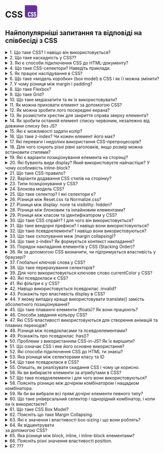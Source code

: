 <h1>
  CSS <img src="./assets/css.svg" width="40" height="40" alt="CSS logo"/>
</h1>

<h2>Найпопулярніші запитання та відповіді на співбесіді з CSS</h2>

<details>
<summary>1. Що таке CSS? І навіщо він використовується?</summary>

#### CSS

- CSS (Cascading Style Sheets) — це мова стилів для опису вигляду веб-сторінок. Використовується для розмітки елементів на сторінці, таких як шрифти, кольори, відступи, позиціонування та інші візуальні аспекти. CSS дозволяє відокремити контент (HTML) від стилів, що полегшує підтримку та зміну вигляду сайту.

</details>

<details>
<summary>2. Що таке каскадність у CSS??</summary>

#### CSS

- Каскадність у CSS — це механізм, який визначає, як застосовуються стилі до елементів веб-сторінки, якщо для одного елемента задано кілька різних стилів із різних джерел або рівнів. Вона дозволяє браузеру вирішити, які стилі будуть мати вищий пріоритет і застосовуватися в кінцевому результаті.
</details>

<details>
<summary>3. Які є способи підключення CSS до HTML-документу?</summary>

#### CSS

- Вбудовані стилі (inline) — напряму в HTML-тегах через атрибут `style`.
- Внутрішні стилі — у секції `<style>...</style> ` всередині HTML-документа.
- Зовнішні стилі — у CSS-файлах, підключених через `<link rel=”stylesheet” href=”styles.css”>` або `@import`.

</details>

<details>
<summary>4. Що таке CSS-селектори? Наведіть приклади.</summary>

#### CSS

- CSS-селектори використовуються для вибору HTML-елементів, до яких застосовуються стилі.

- **Приклади:**

  - За тегом: `h1 { color: red; }`
  - За класом: `.button { background: blue; }`
  - За ID: `#header { padding: 10px; }`

- **Комбіновані:**

  - Дочірні: `ul > li { margin: 5px; }`
  - Нащадки: `div p { font-size: 14px; }`
  - Атрибути: `[type="text"] { border: 1px solid gray; }`

- **Псевдокласи:**

  - `a:hover { color: green; }`
  - `:nth-child(2) { font-weight: bold; }`

- **Псевдоелементи:**

  - `p::first-line { text-transform: uppercase; }`

</details>

<details>
<summary>5. Як працює наслідування в CSS?</summary>

#### CSS

- Наслідування в CSS дозволяє деяким властивостям автоматично передаватися від батьківського елемента до дочірніх.

- **Особливості:**

1. Автоматично наслідуються тільки текстові та декоративні властивості:

- `color`, `font`, `visibility`, `line-height` тощо.

2. Не наслідуються автоматично властивості, що впливають на коробку (box model):

- `margin`, `padding`, `border`, `width`, `heigh`t тощо.

- **Контроль наслідування:**

1. **Примусове наслідування:** використовуйте значення inherit.

   ```css
   p {
     border: inherit;
   }
   ```

2. **Відміна наслідування:** значення initial скидає властивість до початкового (згідно стандарту).

   ```css
   p {
     color: initial;
   }
   ```

</details>

<details>

<summary>6. Що таке «модель коробки» (box model) в CSS і як її можна змінити?</summary>

#### CSS

- «Модель коробки» (box model) визначає, як розміри елемента розраховуються в CSS. Вона складається з:

  - **Content:** Вміст елемента (текст, зображення).
  - **Padding:** Внутрішній відступ між вмістом і рамкою.
  - **Border:** Рамка навколо padding.
  - **Margin:** Зовнішній відступ між елементом і сусідніми елементами.

- Розрахунок ширини та висоти:

  - За замовчуванням:

  ```css
  Width/Height = Content + Padding + Border
  ```

- Зміна моделі коробки:

  - Використовуйте властивість box-sizing:

1. content-box (за замовчуванням):

- Ширина/висота включає лише вміст. Padding і border додаються до загального розміру.

  ```css
  box-sizing: content-box;
  ```

2. border-box:

- Ширина/висота включають вміст, padding і border (зручніше для макетів).

  ```css
  box-sizing: border-box;
  ```

- Приклад:

  ```css
  * {
    box-sizing: border-box;
  }
  ```

  - Це допомагає уникнути помилок у розмітці.

</details>

<details>
<summary>7. У чому різниця між margin і padding?</summary>

#### CSS

- Різниця між margin і padding:

1. Розташування:

   - `margin` створює зовнішній відступ між елементом і сусідніми елементами.
   - `padding` створює внутрішній відступ між вмістом елемента і його рамкою (border).

2. Вплив на фон:

   - `margin` не впливає на фон елемента; простір залишається прозорим.
   - `padding` є частиною елемента, тому фон розтягується на область padding.

3. Колізія (margin collapsing):

   - `margin` сусідніх блоків може "зливатися" в один (найбільший).
   - `padding` не зливається; завжди додається до внутрішнього простору.

- Приклад:

  ```css
  div {
    margin: 20px; /* Відступ від інших елементів */
    padding: 20px; /* Відступ між вмістом і рамкою */
    background-color: lightblue;
  }
  ```

</details>

<details>
<summary>8. Що таке Flexbox?</summary>

#### CSS

- Flexbox (Flexible Box Layout) — це CSS-модель розташування елементів, яка забезпечує гнучке вирівнювання та розподіл простору в межах контейнера, навіть якщо розміри елементів невідомі або змінюються.

- **Основні поняття:**

  - **Flex-контейнер:** Батьківський елемент, на який застосовується `display: flex;`.
  - **Flex-елементи:** Дочірні елементи flex-контейнера.

- **Основні властивості Flexbox:**

1. Для контейнера:

   - `flex-direction`: Напрямок розташування елементів (`row`, `row-reverse`, `column`, `column-reverse`).
   - `justify-content`: Горизонтальне вирівнювання елементів (`flex-start`, `center`, `space-between`, `space-around`, `space-evenly`).
   - `align-items`: Вертикальне вирівнювання елементів (`stretch`, `center`, `flex-start`, `flex-end`, `baseline`).
   - `align-content`: Вирівнювання рядків у багаторядковому контейнері (`stretch`, `center`, `space-between`).
   - `flex-wrap`: Дозволяє елементам переноситися (`nowrap`, `wrap`, `wrap-reverse`).

2. Для елементів:

   - `flex-grow`: Як елемент збільшується вільним простором.
   - `flex-shrink`: Як елемент зменшується при нестачі простору.
   - `flex-basis`: Базовий розмір елемента перед розподілом простору.
   - `align-self`: Вирівнювання конкретного елемента всередині контейнера.

- Приклад:

  ```css
  .container {
    display: flex;
    justify-content: center;
    align-items: center;
  }

  .item {
    flex: 1; /* Рівний розподіл простору */
  }
  ```

</details>

<details>
<summary>9. Що таке Grid?</summary>

#### CSS

- CSS Grid — це потужна система розмітки, яка дозволяє створювати двовимірні сітки для розташування елементів як по горизонталі, так і по вертикалі.

- **Основні поняття:**

  - **Grid-контейнер:** Елемент, на який застосовується `display: grid;`.
  - **Grid-елементи:** Дочірні елементи grid-контейнера.
  - **Лінії сітки:** Вертикальні та горизонтальні межі, що ділять сітку на осередки.
  - **Треки:** Рядки (`rows`) і колонки (`columns`).
  - **Області:** Прямокутні зони, об'єднані з кількох осередків.

- **Основні властивості Grid:**

1. Для контейнера:

- `grid-template-rows`, `grid-template-columns`: Задають кількість і розміри рядків та колонок.
- `grid-template-areas`: Іменовані області для організації елементів.
- `gap` (або `row-gap/column-gap`): Відступи між рядками та колонками.
- `justify-items`, `align-items`: Вирівнювання елементів у клітинках.
- `justify-content`, `align-content`: Вирівнювання всієї сітки в контейнері.

2. Для елементів:

- `grid-column`, `grid-row`: Позиціювання по колонках і рядках.
- `grid-area`: Розміщення в іменованій області.
- `place-self`: Індивідуальне вирівнювання елемента.

- Приклад:

  ```css
  .container {
    display: grid;
    grid-template-columns: 1fr 2fr; /* Дві колонки: 1 частина та 2 частини */
    grid-template-rows: 100px auto; /* Рядок фіксованої висоти і автоматичний */
    gap: 10px;
  }

  .item1 {
    grid-column: 1 / 3; /* Займає дві колонки */
  }

  .item2 {
    grid-row: 2; /* Розташований у другому рядку */
  }
  ```

</details>

<details>
<summary>10. Що таке медіазапити та як їх використовувати?</summary>

#### CSS

- Медіазапити — це умови, які дозволяють застосовувати різні стилі в залежності від характеристик пристрою (наприклад, розміру екрану, орієнтації). Вони використовуються в CSS через правило @media.

- Приклад медіазапиту для адаптивного дизайну:

  ```css
  /* Стилі для мобільних пристроїв */
  @media (max-width: 768px) {
    body {
      background-color: lightblue;
    }
  }

  /* Стилі для десктопів */
  @media (min-width: 769px) {
    body {
      background-color: lightgreen;
    }
  }
  ```

</details>

<details>
<summary>11. Як можна приховати елемент за допомогою CSS?</summary>

#### CSS

- Щоб приховати елемент за допомогою CSS, можна використовувати:
  - `display: none;` — видаляє елемент з потоку документа. Він не займає місця на сторінці і з ним не можна взаємодіяти.
  - `visibility: hidden;` — елемент стає невидимим, але зберігає своє місце на сторінці.
  - `opacity: 0;` — робить елемент прозорим, але він залишається видимим і займає місце на сторінці.

</details>

<details>
<summary>12. Як можна зробити лого посередині екрана?</summary>

#### CSS

- Щоб розмістити лого посередині екрана, можна використати такі способи:

1. Flexbox:

   ```css
   body,
   html {
     height: 100%;
     margin: 0;
     display: flex;
     justify-content: center;
     align-items: center;
   }

   .logo {
     /* стилі лого */
   }
   ```

2. Grid:

   ```css
   body,
   html {
     height: 100%;
     margin: 0;
     display: grid;
     place-items: center;
   }

   .logo {
     /* стилі лого */
   }
   ```

3. Absolute позиціювання:

   ```css
   body,
   html {
     height: 100%;
     margin: 0;
     position: relative;
   }

   .logo {
     position: absolute;
     top: 50%;
     left: 50%;
     transform: translate(-50%, -50%);
   }
   ```

</details>

<details>
<summary>13. Як розмістити хрестик для закриття справа зверху елемента?</summary>

#### CSS

- Щоб розмістити хрестик для закриття в правому верхньому куті елемента, можна використати абсолютне позиціювання:

  ```css
  .container {
    position: relative; /* щоб хрестик позиціонувався відносно контейнера */
  }

  .close-btn {
    position: absolute;
    top: 10px; /* відстань від верхнього краю */
    right: 10px; /* відстань від правого краю */
    cursor: pointer; /* щоб курсор змінювався при наведенні */
  }
  ```

  ```html
  <div class="container">
    <div class="close-btn">&times;</div>
    <!-- інший контент -->
  </div>
  ```

</details>

<details>
<summary>14. Як зробити останній елемент списку червоним, незалежно від довжини списку без JS?</summary>

#### CSS

- Щоб зробити останній елемент списку червоним без JavaScript, можна використати псевдоклас `:last-child:`.
- Це правило зробить останній елемент у будь-якому списку (незалежно від його довжини) червоним.

  ```css
  ul li:last-child {
    color: red;
  }
  ```

- Це правило зробить останній елемент у будь-якому списку (незалежно від його довжини) червоним.

</details>

<details>
<summary>15. Які є можливості задати колір?</summary>

#### CSS

- У CSS є кілька способів задати колір:

1. Ім’я кольору:

   ```css
   color: red;
   ```

2. Шістнадцятковий код:

   ```css
   color: #ff0000; /* червоний */
   ```

3. RGB (Red, Green, Blue):

   ```css
   color: rgb(255, 0, 0); /* червоний */
   ```

4. RGBA (Red, Green, Blue, Alpha):

   ```css
   color: rgba(255, 0, 0, 0.5); /* червоний з прозорістю */
   ```

5. HSL (Hue, Saturation, Lightness):

   ```css
   color: hsl(0, 100%, 50%); /* червоний */
   ```

6. HSLA (Hue, Saturation, Lightness, Alpha):

   ```css
   color: hsla(0, 100%, 50%, 0.5); /* червоний з прозорістю */
   ```

7. Ключові слова прозорості:

   ```css
   color: transparent; /* прозорий */
   ```

- Ці способи дозволяють вибирати колір за різними параметрами: від прямого опису кольору до використання прозорості або відтінків.

</details>

<details>
<summary>16. Що таке z-index? Чи кожен елемент його має?</summary>

#### CSS

- `z-index` — це властивість CSS, яка визначає порядок накладання елементів по осі Z (глибина, перетин елементів). Елементи з більшим `z-index` накладаються поверх елементів з меншим значенням.

- **Особливості:**

1. Тільки для позиційованих елементів: `z-index` працює, якщо елемент має `position`: `relative`, `absolute`, `fixed` або `sticky`. Без цього `z-index` ігнорується.

2. Значення за замовчуванням: Якщо `z-index` не задано, значення за замовчуванням — `auto`. У такому випадку порядок накладання визначається порядком у DOM.

3. Може бути від’ємним: Елементи з від’ємним `z-index` можуть накладатися позаду батьківських елементів.

- Приклад:

  ```css
  .div1 {
    position: relative;
    z-index: 10; /* цей елемент буде поверх */
  }

  .div2 {
    position: relative;
    z-index: 5; /* цей елемент буде під div1 */
  }
  ```

</details>

<details>
<summary>17. Які переваги і недоліки використання CSS-препроцесорів?</summary>

#### CSS

- **Переваги CSS-препроцесорів:**

1. **Змінні:** Легко створювати глобальні змінні для кольорів, шрифтів, розмірів.

   ```css
   $primary-color: #3498db;

   body {
     color: $primary-color;
   }
   ```

2. **Вкладеність:** Зручний запис стилів для вкладених елементів.

   ```css
   nav {
     ul {
       li {
         a {
           color: #000;
         }
       }
     }
   }
   ```

3. **Міксіни:** Повторно використовувані блоки коду.

   ```css
   @mixin flex-center {
     display: flex;
     justify-content: center;
     align-items: center;
   }

   div {
     @include flex-center;
   }
   ```

4. **Функції:** Обчислення прямо в стилях.

   ```css
   width: calc(100% - 50px);
   ```

5. **Управління кодом:** Імпорт окремих файлів (`@import`), що полегшує підтримку великого проекту.

- **Недоліки CSS-препроцесорів:**

1. **Складність налаштування:** Потрібно встановлювати додаткові інструменти (наприклад, компілятор для SCSS або LESS).

2. **Продуктивність:** Велика кількість вкладеностей або міксінів може ускладнити генерований CSS і вплинути на швидкість.

3. **Залежність:** Знання синтаксису препроцесора необов'язково підтримується усіма розробниками в команді.

4. **Дебагінг:** Згенерований CSS може бути складніше дебажити, якщо немає source maps.

- Використання залежить від розміру проекту та необхідності складних стилів. Для великих проектів переваги переважують недоліки.

</details>

<details>
<summary>18. Для чого існують різні рівні заголовків, якщо розмір можна встановити стилями?</summary>

#### CSS

- Рівні заголовків (`<h1> – <h6>`) мають інше призначення, окрім визначення розміру. Їхня основна функція — структуризація контенту для семантики та доступності:

1. **Семантика:** Заголовки формують ієрархію документа. Наприклад:

`<h1>` — головна тема сторінки.
`<h2>` — підрозділ теми `<h1>`.
`<h3>` — підрозділ `<h2>`, і так далі.

2. **SEO:** Пошукові системи (Google, Bing) використовують заголовки для розуміння структури і змісту сторінки. Коректна ієрархія заголовків підвищує релевантність сторінки.

3. **Доступність:** Екранні читачі для людей із порушеннями зору використовують заголовки для навігації по сторінці.

4. **Стандарти:** Використання заголовків за призначенням робить код зрозумілим для інших розробників.

- Розмір заголовків можна стилізувати за допомогою CSS, але правильне використання тегів забезпечує краще розуміння і роботу сторінки.

</details>

<details>
<summary>19. Які є варіанти позиціонування елемента на сторінці?</summary>

#### CSS

- У CSS є кілька варіантів позиціонування елементів:

1. `static` (за замовчуванням):
   Елемент розташовується в потоці документа відповідно до порядку в HTML. Немає можливості змінювати його положення через властивості top, right, bottom, left.

2. `relative`:
   Елемент залишається в потоці документа, але його положення можна змінити відносно початкової позиції за допомогою top, right, bottom, left.

3. `absolute`:
   Елемент вилучається з потоку і позиціонується відносно найближчого батьківського елемента з позиціюванням (relative, absolute, fixed). Якщо такого немає, то відносно всього документа.

4. `fixed`:
   Елемент вилучається з потоку і закріплюється відносно вікна браузера. Його положення не змінюється при прокручуванні сторінки.

5. `sticky`:
   Комбінація relative і fixed. Елемент позиціонується відносно потоку документа, поки не досягне заданого порогу (top, bottom тощо), після чого "прилипає" до цього порогу при прокручуванні.

6. `inherit`, `initial`, `unset`:

- inherit — наслідує значення від батьківського елемента.
- initial — скидає до значення за замовчуванням (static).
- unset — застосовує inherit або initial залежно від контексту.

- Кожен варіант використовується залежно від завдання: від базового розташування до складного позиціонування в макетах.

</details>

<details>
<summary>20. Які бувають види display? Який використовуєте найчастіше? У чому особливість inline-block?</summary>

#### CSS

- Основні види display в CSS:

1. `block`:

   - Елемент займає всю ширину батьківського контейнера.
   - Починається з нового рядка.
   - Можна задавати ширину, висоту, внутрішні/зовнішні відступи.
   - Приклад: `<div>`, `<p>`.

2. `inline`:

   - Елемент розташовується в одному рядку з іншими елементами.
   - Неможливо задавати ширину та висоту.
   - Відступи (margin/padding) впливають лише на внутрішній простір.
   - Приклад: `<span>`, `<a>`.

3. `inline-block`:

   - Поєднує особливості block і inline.
   - Елемент розташовується в рядку, але дозволяє задавати ширину, висоту, відступи.
   - Зручний для створення кнопок, тегів.

4. `flex`:

   - Відображає елемент як контейнер для гнучкого компонування дочірніх елементів.
   - Використовується для вирівнювання та розподілу простору між елементами.

5. `grid`:

   - Задає контейнер для компонування в двовимірній сітці.
   - Зручний для складних макетів.

6. `none`:

   - Елемент не відображається на сторінці.

7. `inline-flex` / `inline-grid`:

   - Аналогічні flex і grid, але зберігають властивості inline.

8. `table` / `table-row` / `table-cell`:

   - Елементи імітують поведінку таблиць HTML.

- **Найчастіше використовується:**

  - block, inline-block, flex, і grid — залежно від завдань.
  - inline-block популярний для створення кнопок або елементів меню, які потрібно розташувати в рядок, але контролювати їх розміри.

- **Особливість inline-block:**

  - Елементи розташовуються в рядок, як inline, але поводяться як block, дозволяючи задавати ширину, висоту, та всі відступи.
  - Проблема: між елементами може з’явитися проміжок (через пробіли в HTML).

- Виправляється:
  - Видаленням пробілів у коді.
  - Встановленням font-size: 0 для батьківського контейнера.

</details>

<details>
<summary>21. Що таке CSS-правило?</summary>

#### CSS

- CSS-правило складається з селектора та блоку декларацій. Селектор визначає, до яких елементів на сторінці застосовуються стилі, а блок декларацій містить властивості та їх значення, що визначають вигляд цих елементів. Наприклад:

```css
p {
  color: red;
  font-size: 16px;
}
```

- Тут `p` — селектор (вибирає всі абзаци), а в блоці декларацій вказано, що текст буде червоним і розмір шрифту 16px.

</details>

<details>
<summary>22. Варіанти додавання CSS стилів на сторінку?</summary>

#### CSS

1. **Inline CSS:** Стилі додаються безпосередньо до HTML елементів через атрибут `style`.

```html
<p style="color: red; font-size: 16px;">Text</p>
```

2. **Internal CSS:** Стилі додаються в `<style>` тег в межах `<head>` секції HTML документа.

```html
<style>
  p {
    color: red;
    font-size: 16px;
  }
</style>
```

3. **External CSS:** Стилі прописуються в окремому CSS файлі, який підключається до HTML через тег `<link>`.

```html
<link rel="stylesheet" href="styles.css" />
```

- Ці варіанти відрізняються за пріоритетом і зручністю для масштабування проектів.

</details>

<details>
<summary>23. Типи позиціонування у CSS?</summary>

#### CSS

1. **static:** За замовчуванням для всіх елементів. Елементи розташовуються в нормальному потоці документа (тобто, згідно з їх порядком у HTML).

2. **relative:** Елемент розташовується відносно його початкового положення в потоці. Можна використовувати властивості `top`, `right`, `bottom`, `left`.

3. **absolute:** Елемент позиціонується відносно найближчого батьківського елемента з позиціонуванням (не `static`). Якщо такого немає, то відносно документа.

4. **fixed:** Елемент позиціонується відносно вікна браузера, тобто він залишатиметься на тому ж місці при прокручуванні сторінки.

5. **sticky:** Елемент поводиться як relative до певного моменту, після чого стає fixed, коли прокручують сторінку до заданого порогу.

</details>

<details>
<summary>24. Блокова модель CSS?</summary>

#### CSS

- Блокова модель CSS (Box Model) описує, як елементи розташовуються на веб-сторінці та як обчислюються їх розміри. Вона включає такі компоненти:

1. **Content (Контент):** Це основна частина елемента, де міститься текст або інші медіа. Розміри контенту визначаються властивостями `width` і `height`.

2. **Padding (Відступи):** Простір між контентом і межами елемента (border). Відступи додаються всередині елемента. Властивості: `padding-top`, `padding-right`, `padding-bottom`, `padding-left`.

3. **Border (Межа):** Лінія, яка оточує елемент. Може мати товщину, стиль та колір. Властивості: `border-width`, `border-style`, `border-color`.

4. **Margin (Зовнішній відступ):** Простір між елементом і його сусідніми елементами. Відступи додаються зовні елемента. Властивості: `margin-top`, `margin-right`, `margin-bottom`, `margin-left`.

- Коли вказуються розміри елемента через `width` і `height`, вони зазвичай враховують тільки `content`, але при додаванні `padding`, `border` і `margin`, розміри елемента змінюються.

- Важливо знати, що властивість `box-sizing` дозволяє визначати, як враховуються ці величини при обчисленні розмірів елемента:

  - `content-box` (за замовчуванням): розміри елемента — це тільки контент.

  - `border-box`: розміри елемента враховують також `padding` та `border`.

</details>

<details>
<summary>25. Що таке селектор? І які селектори є?</summary>

#### CSS

- **Селектор** у CSS — це частина правила, яка визначає, до яких елементів на сторінці застосовуються стилі. Селектори дозволяють вибирати HTML елементи для застосування стилів.

#### Основні типи селекторів:

1. **Типовий селектор (Type selector):** Вибирає елементи за їх тегом.

```css
p {
  color: red;
}
```

2. **Класовий селектор (Class selector):** Вибирає елементи за класом, починається з крапки.

```css
.my-class {
  color: blue;
}
```

3. **Ідентифікатор (ID selector):** Вибирає елементи за ідентифікатором, починається з решітки.

```css
#my-id {
  color: green;
}
```

4. **Атрибутний селектор (Attribute selector):** Вибирає елементи за значенням їх атрибутів.

```css
input[type="text"] {
  border: 1px solid black;
}
```

5. **Псевдоклас (Pseudo-class selector):** Вибирає елементи, що знаходяться в певному стані.

```css
a:hover {
  color: red;
}
```

6. **Псевдоелемент (Pseudo-element selector):** Вибирає частини елементів, наприклад, перший рядок або першу літеру.

```css
p::first-letter {
  font-size: 2em;
}
```

7. **Комбінатори (Combinators):**

- **_Descendant_** (потомок): Вибирає елементи, які є нащадками іншого елемента.

```css
div p {
  color: purple;
}
```

- **_Child_** (прямий нащадок): Вибирає елементи, що є прямими дітьми іншого елемента.

```css
div > p {
  color: yellow;
}
```

- **_Adjacent sibling_** (сусід): Вибирає елемент, який йде безпосередньо після іншого.

```css
h1 + p {
  margin-top: 0;
}
```

- **_General sibling_** (загальний сусід): Вибирає елементи, які є сусідами певного елемента.

```css
h1 ~ p {
  color: orange;
}
```

Це основні типи селекторів, що використовуються для вибору та стилізації елементів.

</details>

<details>
<summary>26. Різниця між Reset.css та Normalize.css?</summary>

#### CSS

- **Reset.css** і **Normalize.css** — це два різні підходи до управління стилями за замовчуванням у браузерах, але з різними цілями:

1. **Reset.css:**

- **Мета:** Видалити всі стилі браузера (включаючи відступи, поля, шрифти тощо), щоб почати з "чистого аркуша".

- **Результат:** Все, що за замовчуванням задається браузером, скидається, і елементи стають однаковими в усіх браузерах. Це часто призводить до того, що потрібно вручну додавати стилі для базових елементів.

- **Приклад:**

```css
* {
  margin: 0;
  padding: 0;
  border: 0;
}
```

2. **Normalize.css:**

- **Мета:** Зробити стилі браузерів більш однаковими, але не скидаючи їх повністю. Підтримує стандартні стилі для елементів, щоб забезпечити однаковий вигляд у всіх браузерах.

- **Результат:** Зберігаються деякі стилі за замовчуванням, але вони нормалізуються для забезпечення консистентності між різними браузерами (наприклад, вирівнювання шрифтів, списки, таблиці).

- **Приклад:**

```css
h1 {
  font-size: 2em;
  margin: 0.67em 0;
}
```

- **Основна різниця:** Reset.css скидає всі стилі браузера до мінімуму, тоді як Normalize.css підтримує базові стилі, але нормалізує їх для більшої узгодженості між браузерами.

</details>

<details>
<summary>27. Різниця між display: none та visibility: hidden?</summary>

#### CSS

`display: none` і `visibility: hidden` приховують елементи, але працюють по-різному:

- `display: none`

  - Елемент зникає повністю зі сторінки.
  - Він не займає місця в макеті.
  - Інші елементи зміщуються так, ніби його не існувало.
  - Події (наприклад, кліки) не спрацьовують на ньому.
  - Використовується для повного приховування елементів.

```css
.hidden {
  display: none;
}
```

- `visibility: hidden`

  - Елемент залишається на сторінці, але стає невидимим.
  - Він продовжує займати місце в макеті.
  - Інші елементи не зміщуються.
  - Події (наприклад, кліки) не спрацьовують, хоча елемент все ще є в DOM.

```css
.hidden {
  visibility: hidden;
}
```

**Різниця:** `display: none` прибирає елемент повністю, а `visibility: hidden` залишає його місце, але робить невидимим.

</details>

<details>
<summary>28. Різниця між блоковим та інлайновим елементами?</summary>

#### CSS

- **Блокові (block) та інлайнові (inline) елементи** відрізняються способом відображення та впливом на структуру сторінки.

#### Блокові елементи (display: block)

- Починаються з нового рядка.
- Автоматично займають всю доступну ширину (по горизонталі).
- Можуть містити як інші блокові, так і інлайнові елементи.
- Підтримують width, height, margin, padding.

**Приклади:** `<div>`, `<p>`, `<h1>-<h6>`, `<section>`, `<article>`, `<form>`, `<header>`, `<footer>`

```css
div {
  display: block;
  width: 100%;
}
```

#### Інлайнові елементи (display: inline)

- Не починаються з нового рядка, розташовуються "в потоці" тексту.
- Ширина та висота залежать від вмісту.
- width і height ігноруються (не можна змінювати вручну).
- margin та padding працюють тільки по горизонталі.

**Приклади:** `<span>`, `<a>`, `<strong>`, `<em>`, `<b>`, `<i>`

```css
span {
  display: inline;
  color: red;
}
```

#### Різниця

- Блокові елементи займають всю ширину і формують окремий рядок.
- Інлайнові елементи залишаються в потоці тексту та займають рівно стільки місця, скільки потрібно їх вмісту.

</details>

<details>
<summary>29. Різниця між класом та ідентифікатором у CSS?</summary>

#### CSS

#### Клас (`class`) vs Ідентифікатор (`id`) у CSS

| Параметр              | Клас (`class`)                            | Ідентифікатор (`id`)                      |
| --------------------- | ----------------------------------------- | ----------------------------------------- |
| Синтаксис             | Починається з `.`                         | Починається з `#`                         |
| Призначення           | Використовується для групи елементів      | Призначається одному унікальному елементу |
| Повторне використання | Може застосовуватися до кількох елементів | Повинен бути унікальним на сторінці       |
| Пріоритет у CSS       | Менший (0,0,1,0)                          | Вищий (0,1,0,0)                           |
| HTML приклад          | `<div class="box"></div>`                 | `<div id="unique-box"></div>`             |
| CSS приклад           | `.box { color: red; }`                    | `#unique-box { color: blue; }`            |

#### Різниця

- Класи використовуються для стилізації кількох елементів.
- ID застосовується до одного унікального елемента (але можна порушити це правило).
- ID має вищий пріоритет, тому його важко перевизначити.
- Класи краще використовувати для стилізації, ID — для JavaScript або унікальної ідентифікації.

</details>

<details>
<summary>30. Що таке CSS спрайт? І для чого він використовується?</summary>

#### CSS

- CSS спрайт — це техніка, де кілька зображень об'єднуються в одне велике зображення, а потім через CSS задаються позиції фону для відображення різних частин цього зображення.

Використовується для зменшення кількості HTTP-запитів, що підвищує швидкість завантаження сторінки. Зазвичай застосовується для іконок, кнопок або інших маленьких зображень, що використовуються на сайті.

#### Ось приклад використання CSS спрайту:

1. **Створення спрайта:** У вас є декілька маленьких зображень (наприклад, іконки), які ви об'єднуєте в один великий файл sprite.png.

2. **CSS для використання спрайта:**

```css
.icon {
  width: 50px;
  height: 50px;
  background-image: url("sprite.png");
  display: inline-block;
}

.icon-facebook {
  background-position: 0 0; /* Перша іконка в спрайті */
}

.icon-twitter {
  background-position: -50px 0; /* Друга іконка в спрайті */
}

.icon-linkedin {
  background-position: -100px 0; /* Третя іконка в спрайті */
}
```

3. **HTML для іконок:**

```html
<div class="icon icon-facebook"></div>
<div class="icon icon-twitter"></div>
<div class="icon icon-linkedin"></div>
```

У цьому прикладі всі іконки завантажуються з одного файлу sprite.png, і за допомогою CSS background-position визначається, яка частина спрайту відображатиметься для кожної іконки.

- Цей підхід вже не використовуеться в CSS, але для себе знати треба. 📝

</details>

<details>
<summary>31. Що таке вендорні префікси? І навіщо вони використовуються?</summary>

#### CSS

- Вендорні префікси — це спеціальні префікси, які додаються до CSS властивостей для забезпечення підтримки нових або експериментальних функцій у різних браузерах. Вони використовуються, коли властивість або функція ще не є стандартом або коли браузери реалізують їх по-своєму.

#### Приклад вендорних префіксів:

```css
.element {
  -webkit-transform: rotate(
    45deg
  ); /* для браузерів на WebKit, таких як Chrome, Safari */
  -moz-transform: rotate(45deg); /* для Firefox */
  -ms-transform: rotate(45deg); /* для Internet Explorer */
  transform: rotate(45deg); /* стандартна властивість */
}
```

- Вендорні префікси використовуються для забезпечення сумісності з різними браузерами, поки властивість не стане частиною офіційного стандарту CSS. Вони допомагають тестувати нові функції та забезпечують їх роботу на більшій кількості браузерів, поки всі вони не впровадять підтримку стандартних властивостей.

</details>

<details>
<summary>32. Що таке псевдоелементи? І навіщо вони використовуються?</summary>

#### CSS

- Псевдоелементи — це конструкції в CSS, які дозволяють стилізувати частини елементів, які не мають власного HTML представлення. Вони дозволяють додавати стилі до таких частин елементів, як перший рядок тексту, вміст перед або після елемента, або створення декоративних елементів без необхідності змінювати HTML.

#### Основні псевдоелементи:

- `::before` — додає вміст перед елементом.
- `::after` — додає вміст після елемента.
- `::first-letter` — стилізує першу букву тексту в елементі.
- `::first-line` — стилізує перший рядок тексту в елементі.

**Приклад використання:**

```css
p::before {
  content: "🔹 ";
}

p::after {
  content: " 🔸";
}

p::first-letter {
  font-size: 2em;
  color: red;
}
```

**Застосування:** Псевдоелементи використовуються для:

- Додавання декоративних елементів без зміни HTML.
- Створення візуальних ефектів (наприклад, стилізація першої літери або першого рядка).
- Додавання контенту перед або після елемента, наприклад, іконок або текстових маркерів, без необхідності додавати додаткові теги в HTML.

</details>

<details>
<summary>33. Що таке схлопування меж (margin collapsing)?</summary>

#### CSS

- Схлопування меж (margin collapsing) — це явище в CSS, коли вертикальні відступи (margins) між сусідніми блоками або елементами "зливаються" в один, замість того, щоб відображатися окремо.

**Це зазвичай відбувається в таких ситуаціях:**

1. Коли два сусідні блоки мають вертикальні відступи (margins).

2. Коли один блок має відступ, а наступний блок не має відступу або його margin значення нульове.

У результаті, між елементами відображається відстань, що дорівнює найбільшому з цих відступів.

**Приклад:**

```html
<div style="margin-bottom: 20px;">Block 1</div>
<div style="margin-top: 10px;">Block 2</div>
```

- У цьому випадку схлопування меж призведе до того, що відстань між блоками буде 20px, а не 30px (як можна було б очікувати при додаванні 20px + 10px).

- **Чому це відбувається?** Схлопування меж застосовується, щоб уникнути зайвих відступів і зробити верстку більш зручною для використання, оскільки зазвичай не має сенсу мати два відступи, що діють на ту саму частину простору.

**Як уникнути схлопування:**

- Використовувати `padding`, а не `margin`, якщо потрібно уникнути схлопування.
- Встановити `overflow` на елементі.
- Використовувати фонові або градієнтні елементи, щоб блокувати схлопування.

</details>

<details>
<summary>34. Що таке z-index? Як формується контекст накладання?</summary>

#### CSS

- `z-index` — це CSS властивість, яка визначає порядок накладання елементів на сторінці. Вона використовується для визначення, який елемент має бути поверх іншого, коли елементи перекривають один одного. Вищий `z-index` означає, що елемент буде накладатися поверх елементів з нижчим значенням `z-index`.

#### Як працює `z-index`:

- Значення `z-index` може бути цілим числом (наприклад, 1, 10, -5).

- За замовчуванням, елементи з однаковим `z-index` або без нього накладаються один на одного в порядку їх появи в HTML.

- Чим більше значення `z-index`, тим вище елемент буде на сторінці.

#### Приклад:

```css
div {
  position: absolute;
}

.div1 {
  z-index: 1;
}

.div2 {
  z-index: 2;
}
```

- У цьому прикладі `.div2` буде накладатися поверх `.div1`, оскільки у неї вищий `z-index`.

#### Контекст накладання:

Контекст накладання — це область, в межах якої визначаються всі значення z-index для елементів. Це стосується елементів з властивістю position (не static), або коли застосовуються інші властивості, які створюють новий контекст накладання.

- **Контекст накладання формується, коли:**

1. Елемент має властивість `position` з одним із значень (`relative`, `absolute`, `fixed`, `sticky`).
2. `z-index` встановлено на значення, відмінне від auto.
3. Властивість opacity менша за 1.
4. Властивість `transform`, `filter`, `perspective`, `clip-path` та інші створюють новий контекст.

- **Як формується контекст накладання:**

1. Вищезгадані умови (наприклад, `position: relative` і `z-index`).
2. Ті елементи, які знаходяться в цьому контексті, будуть порівнювати свої z-index тільки в межах цього контексту, а не з іншими елементами на сторінці.
3. Якщо елемент знаходиться в різних контекстах накладання, то порівнювати z-index можна лише в межах кожного з контекстів.

#### Приклад контексту накладання:

```html
<div class="parent" style="position: relative; z-index: 10;">
  <div class="child" style="position: absolute; z-index: 5;">Child 1</div>
  <div class="child" style="position: absolute; z-index: 15;">Child 2</div>
</div>

<div class="sibling" style="position: absolute; z-index: 20;">Sibling</div>
```

- У цьому прикладі:

  - `.child 1` і `.child 2` знаходяться в одному контексті накладання всередині `.parent`.
  - `.sibling` має інший контекст накладання і з'явиться поверх обох `.child`, оскільки має більший `z-index` у своєму контексті.

</details>

<details>
<summary>35. Порядок накладання елементів у CSS (Stacking Order)?</summary>

#### CSS

- Порядок накладання елементів у CSS (Stacking Order) визначається порядком, у якому елементи накладаються один на одного на сторінці. Це важливо, коли елементи з різними властивостями (наприклад, `z-index`) можуть перекривати один одного.

#### Порядок накладання (Stacking Order):

1. **Елементи за замовчуванням** (статичні елементи, без позиціонування та без `z-index`):

- Елементи без позиціонування (`position: static` або без властивості `position`) розташовуються один за одним у порядку їхнього розташування в HTML.

2. **Елементи з позиціонуванням** (`relative`, `absolute`, `fixed`, `sticky`):

- Якщо елемент має будь-яке інше значення `position` (крім `static`), він створює новий контекст накладання. У межах цього контексту елементи з більшим значенням `z-index` будуть накладатися поверх елементів з меншим значенням.

3. **Елементи з z-index**:

- Елементи з більш високим `z-index` будуть розташовуватися поверх елементів з нижчим значенням `z-index` (якщо елементи знаходяться в одному контексті накладання).

4. **Невидимі елементи** (з `opacity` менше 1 або з `visibility: hidden`):

- Елементи, які мають властивість `opacity` менше 1 або `visibility: hidden`, можуть бути розташовані поверх інших елементів, але їх все одно не видно.

5. **Елементи з властивістю** `transform`, `filter`, `perspective`, `clip-path` та іншими, що створюють новий контекст накладання:

- Коли елемент має одну з цих властивостей, це створює новий контекст накладання, і елементи в цьому контексті будуть накладатися згідно з їхніми значеннями `z-index`, незалежно від того, де вони знаходяться на сторінці.

6. **Елементи з фонового вмісту** (`backgrounds`, `borders`, etc.):

- Вміст, такий як фон або бордери, не створює власного контексту накладання, але може бути важливим для визначення, як інші елементи накладаються.

#### Порядок накладання елементів за замовчуванням:

1. **Блоки без позиціонування** (статичні елементи).

2. **Елементи з позиціонуванням** `relative` (якщо не визначено `z-index`).

3. **Елементи з позиціонуванням** `absolute`, `fixed`, `sticky` (в залежності від `z-index`).

4. **Нове контексти накладання** (наприклад, елементи з `transform`, `opacity < 1`, `filter` тощо).

#### Простіше кажучи:

- Статичні елементи не створюють контексту накладання і накладаються в порядку їхнього розташування в HTML.

- Елементи з позиціонуванням `relative`, `absolute`, `fixed`, `sticky` створюють контекст накладання, де `z-index` визначає, які елементи будуть поверх інших.

- Елементи з новими контекстами накладання (наприклад, з `transform` або `opacity < 1`) накладаються поверх всіх інших елементів із меншим пріоритетом.

</details>

<details>
<summary>36. Як за допомогою CSS визначити, чи підтримується властивість у браузері?</summary>

#### CSS

- Для того, щоб перевірити, чи підтримується властивість у браузері, в CSS безпосередньо неможливо це зробити, оскільки CSS сам по собі не має вбудованих механізмів для перевірки підтримки властивостей. Однак, є кілька способів зробити це за допомогою JavaScript та умовних конструкцій у CSS.

1. **Використання JavaScript (Modernizr)**

Один із способів перевірити, чи підтримується CSS властивість у браузері — це використати JavaScript-бібліотеку, наприклад, Modernizr. Modernizr дозволяє перевіряти підтримку різних технологій і властивостей браузером.

**Приклад використання Modernizr:**

```javascript
if (Modernizr.flexbox) {
  console.log("Flexbox підтримується!");
} else {
  console.log("Flexbox не підтримується.");
}
```

2. **Використання умови @supports в CSS**

CSS має власну конструкцію `@supports`, яка дозволяє перевіряти, чи підтримується певна CSS властивість або її значення в поточному браузері.

**Приклад:**

```css
/* Перевіряє, чи підтримується flexbox */
@supports (display: flex) {
  .container {
    display: flex;
  }
}

/* Якщо не підтримується flexbox, додається альтернативне значення */
@supports not (display: flex) {
  .container {
    display: block;
  }
}
```

У цьому прикладі, якщо браузер підтримує `display: flex`, то він застосує стилі, визначені в першому блоці. Якщо ж не підтримує, застосує стилі з блоку `@supports` not.

3. **Використання префіксів для застарілих властивостей**

Для старих властивостей або експериментальних властивостей браузерів часто використовуються вендорні префікси. Якщо необхідно працювати з такими властивостями, часто можна додавати ці префікси та перевіряти, чи працює код на різних браузерах.

**Приклад з вендорними префіксами:**

```css
/* Вендорні префікси для трансформацій */
.element {
  -webkit-transform: rotate(45deg);
  -moz-transform: rotate(45deg);
  transform: rotate(45deg);
}
```

Це допоможе забезпечити сумісність з різними версіями браузерів.

#### Висновок

Найбільш зручним методом перевірки підтримки властивості є використання @supports у CSS або бібліотеки Modernizr для JavaScript, яка дозволяє створити перевірки підтримки за допомогою скриптів.

</details>

<details>
<summary>37. Глобальні ключові слова у CSS?</summary>

#### CSS

- Глобальні ключові слова в CSS — це спеціальні значення, які можна задати будь-якій CSS-властивості. Вони не змінюють саме значення властивості, а вказують, як її слід обчислювати.

#### Список глобальних ключових слів

1. `inherit` – успадковує значення від батьківського елемента.
2. `initial` – скидає значення до дефолтного (згідно зі специфікацією).
3. `unset` – якщо властивість успадковується за замовчуванням (наприклад, color), діє як inherit, інакше – як initial.
4. `revert` – повертає значення до того, що визначено у стилях браузера чи користувача.
5. `revert-layer` – скидає значення до попереднього рівня каскаду (актуально для @layer).

#### Приклади використання

✅ `inherit` (успадкування значення)

```css
p {
  color: red;
}
span {
  color: inherit; /* отримає червоний від <p> */
}
```

✅ `initial` (повернення до стандартного значення)

```css
button {
  all: initial; /* скидає всі властивості до дефолтних */
}
```

✅ `unset` (залежно від властивості)

```css
div {
  color: unset; /* успадкує */
  width: unset; /* повернеться до `auto` */
}
```

✅ `revert` (повернення до стандартних стилів браузера)

```css
a {
  color: green;
}
a.special {
  color: revert; /* поверне синій, якщо його задає браузер */
}
```

✅ `revert-layer` (актуально для @layer)

```css
@layer framework {
  button {
    background: red;
  }
}

@layer custom {
  button {
    background: blue;
  }
}

/* revert-layer поверне червоний із framework, а не дефолтний */
button {
  background: revert-layer;
}
```

#### Висновок

- `inherit` – для спадкування.
- `initial` – для скидання до дефолту.
- `unset` – комбінує inherit та initial.
- `revert` – повертає значення браузера чи стилів користувача.
- `revert-layer` – скидає значення до попереднього рівня каскаду.

</details>

<details>
<summary>38. Що таке перерахування селекторів?</summary>

#### CSS

- Перерахування селекторів — це використання кількох селекторів, розділених комою, для одночасного застосування стилів до різних елементів.

#### Синтаксис

```css
selector1,
selector2,
selector3 {
  property: value;
}
```

#### Приклади

✅ Стилізація кількох елементів одночасно

```css
h1,
h2,
h3 {
  color: red;
}
```

- Усі h1, h2 і h3 стануть червоними.

✅ Комбінація класів і тегів

```css
button,
.btn {
  padding: 10px;
}
```

- Застосується до `<button>` і будь-якого елемента з `.btn`.

✅ Перерахування складних селекторів

```css
.card .title,
.box .header {
  font-weight: bold;
}
```

- Стилізує `.title` всередині `.card` і `.header` всередині `.box`.

#### Висновок

- Коми (`,`) об'єднують селектори, застосовуючи однакові стилі.
- Дозволяє скорочувати код і зменшувати дублювання.
- Важливо не плутати з комбінованими селекторами (наприклад, `.class1 .class2`, де `.class2` має бути всередині `.class1`).

</details>

<details>
<summary>39. Для чого використовується ключове слово currentColor у CSS?</summary>

#### CSS

- `currentColor` — це ключове слово в CSS, яке задає значення кольору (`color`) для інших властивостей, що підтримують кольори.

#### Як працює

- `currentColor` автоматично використовує значення, встановлене у властивості `color`.

#### Приклади використання

✅ Однаковий колір для тексту та рамки

```css
button {
  color: blue;
  border: 2px solid currentColor;
}
```

- Рамка кнопки буде того ж кольору, що й текст (`blue`).

✅ SVG-іконки із кольором тексту

```css
.icon {
  color: red;
  fill: currentColor;
}
```

- `fill` у SVG прийме `color` елемента (`red`).

✅ Прозорість зі спадкуванням кольору

```css
.link {
  color: green;
  background: linear-gradient(currentColor 0%, transparent 100%);
}
```

- Градієнт стартує від `green`, бо це значення `color`.

#### Висновок

- Використовує значення `color`, усуваючи дублювання стилів.
- Особливо корисно для SVG, `border`, `background`, `box-shadow`.
- Спрощує темізацію: змінюєш `color`, і все підлаштовується.

</details>

<details>
<summary>40. Які псевдокласи є CSS?</summary>

#### CSS

#### Псевдокласи в CSS

- ✅ Динамічні псевдокласи

| Псевдоклас | Опис                                         |
| ---------- | -------------------------------------------- |
| `:hover`   | При наведенні курсору.                       |
| `:focus`   | Коли елемент у фокусі (наприклад, `input`).  |
| `:active`  | Під час натискання.                          |
| `:visited` | Для відвіданих посилань.                     |
| `:target`  | Для елемента, що відповідає `#anchor` в URL. |

- ✅ Структурні псевдокласи

| Псевдоклас           | Опис                                                   |
| -------------------- | ------------------------------------------------------ |
| `:first-child`       | Перший дочірній елемент.                               |
| `:last-child`        | Останній дочірній елемент.                             |
| `:nth-child(n)`      | Дочірній елемент за індексом `n` (можна `odd`/`even`). |
| `:nth-last-child(n)` | Те саме, але з кінця.                                  |
| `:only-child`        | Якщо елемент єдиний у батьківському контейнері.        |

- ✅ Типові псевдокласи

| Псевдоклас             | Опис                                         |
| ---------------------- | -------------------------------------------- |
| `:first-of-type`       | Перший елемент певного типу.                 |
| `:last-of-type`        | Останній елемент певного типу.               |
| `:nth-of-type(n)`      | N-ий елемент певного типу.                   |
| `:nth-last-of-type(n)` | N-ий елемент певного типу з кінця.           |
| `:only-of-type`        | Якщо елемент унікальний серед такого ж типу. |

- ✅ Логічні псевдокласи

| Псевдоклас         | Опис                                                 |
| ------------------ | ---------------------------------------------------- |
| `:not(selector)`   | Вибирає все, **крім** вказаного селектора.           |
| `:has(selector)`   | Вибирає елементи, що містять інший елемент (`CSS4`). |
| `:where(selector)` | Як `:is()`, але без пріоритету.                      |
| `:is(selector)`    | Спрощує складні селектори.                           |

- ✅ Псевдокласи для форм

| Псевдоклас    | Опис                                |
| ------------- | ----------------------------------- |
| `:checked`    | Позначений чекбокс або радіокнопка. |
| `:disabled`   | Вимкнений елемент форми.            |
| `:enabled`    | Активний елемент форми.             |
| `:required`   | Поле `input`, що обов’язкове.       |
| `:optional`   | Поле `input`, що не є обов’язковим. |
| `:valid`      | Поле форми з коректним значенням.   |
| `:invalid`    | Поле форми з некоректним значенням. |
| `:read-only`  | Поле у режимі `readonly`.           |
| `:read-write` | Поле, що можна редагувати.          |

**Псевдокласи допомагають стилізувати елементи без додаткових класів або JS. Використовуйте `:is()` та `:has()` для скорочення складних селекторів у CSS4.**

</details>

<details>
<summary>41. Які фільтри є у CSS?</summary>

#### CSS

- Фільтри у CSS

Фільтри (`filter`) дозволяють змінювати вигляд елементів, застосовуючи ефекти до їхнього рендерингу.

#### 🔹 Основні фільтри

| Фільтр          | Опис                                                  | Приклад                     |
| --------------- | ----------------------------------------------------- | --------------------------- |
| `blur(px)`      | Розмиття з вказаним радіусом у пікселях.              | `filter: blur(5px);`        |
| `brightness(%)` | Змінює яскравість (100% – без змін).                  | `filter: brightness(150%);` |
| `contrast(%)`   | Змінює контраст (100% – без змін).                    | `filter: contrast(120%);`   |
| `grayscale(%)`  | Відтінки сірого (100% – чорно-біле).                  | `filter: grayscale(100%);`  |
| `invert(%)`     | Інвертує кольори (100% – повністю інвертоване).       | `filter: invert(100%);`     |
| `opacity(%)`    | Прозорість (0% – повністю прозоре, 100% – непрозоре). | `filter: opacity(50%);`     |
| `saturate(%)`   | Насиченість (100% – без змін, 0% – ч/б).              | `filter: saturate(200%);`   |
| `sepia(%)`      | Ефект сепії (100% – повністю сепія).                  | `filter: sepia(80%);`       |

#### 🔹 Фільтри для тіней та зміщення

| Фільтр                        | Опис                                                                        | Приклад                                              |
| ----------------------------- | --------------------------------------------------------------------------- | ---------------------------------------------------- |
| `drop-shadow(x y blur color)` | Додає тінь до зображення (аналог `box-shadow`, але працює з прозорими PNG). | `filter: drop-shadow(5px 5px 10px rgba(0,0,0,0.5));` |

#### 🔹 Комбінування фільтрів

- Фільтри можна комбінувати, вказуючи їх через пробіл:

```css
filter: brightness(120%) contrast(110%) blur(3px);
```

- Фільтри застосовуються до всіх елементів, але найчастіше – до зображень (img), відео та бекграундів.

</details>

<details>
<summary>42. Навіщо використовується псевдоклас :invalid?</summary>

#### CSS

- Псевдоклас `:invalid` використовується для стилізації полів вводу (`<input>`, `<textarea>`, `<select>`), які не відповідають вимогам валідації.

#### Навіщо це потрібно?

- Підсвічувати некоректно заповнені поля.
- Покращити UX, показуючи візуальний зворотний зв’язок.
- Додати кастомні стилі без JavaScript.

#### Приклад використання

```css
input:invalid {
  border: 2px solid red;
  background-color: #ffe6e6;
}
```

```html
<input type="email" required placeholder="Введіть email" />
```

- Якщо поле буде пустим або міститиме некоректний email, воно підсвітиться червоним.

</details>

<details>
<summary>43. Розкажіть про властивість display в CSS?</summary>

#### CSS

#### Властивість `display` у CSS

- `display` визначає, як елемент відображається на сторінці та як він взаємодіє з іншими елементами.

#### 🔹 Основні значення

| Значення       | Опис                                                         |
| -------------- | ------------------------------------------------------------ |
| `none`         | Елемент прихований і не займає місця в макеті.               |
| `block`        | Блочний елемент, займає всю ширину батьківського контейнера. |
| `inline`       | Вбудований елемент, займає лише необхідну ширину.            |
| `inline-block` | Вбудований елемент, але можна змінювати ширину/висоту.       |

#### 🔹 Гнучкі макети

| Значення      | Опис                                                                |
| ------------- | ------------------------------------------------------------------- |
| `flex`        | Активація **Flexbox** для гнучкого розташування дочірніх елементів. |
| `grid`        | Використання **CSS Grid** для двовимірного макету.                  |
| `inline-flex` | Flex-контейнер, але поводиться як `inline`.                         |
| `inline-grid` | Grid-контейнер, але поводиться як `inline`.                         |

#### 🔹 Табличні макети

| Значення     | Опис                           |
| ------------ | ------------------------------ |
| `table`      | Елемент поводиться як таблиця. |
| `table-row`  | Імітує рядок таблиці.          |
| `table-cell` | Імітує комірку таблиці.        |

#### 🔹 Інші значення

| Значення    | Опис                                                         |
| ----------- | ------------------------------------------------------------ |
| `list-item` | Елемент поводиться як `<li>`, додаючи маркер списку.         |
| `inherit`   | Наслідує значення `display` від батьківського елемента.      |
| `initial`   | Встановлює значення `display` за замовчуванням для браузера. |

**`display: none` повністю прибирає елемент з потоку, на відміну від `visibility: hidden`, який просто приховує його, залишаючи місце.**

</details>

<details>
<summary>44. У якому випадку краще використовувати translate() замість абсолютного позиціонування?</summary>

#### CSS

- Використовувати `translate()` краще в таких випадках:

1. **Оптимізація продуктивності** – `translate()` використовує GPU для обчислень, що робить анімації та переміщення плавнішими, ніж зміна `top/left`.

2. **Збереження потоку документа** – `translate()` не впливає на положення інших елементів, на відміну від `position: absolute`, який змінює розташування елемента відносно найближчого позиціонованого предка.

3. **Поліпшення продуктивності рендерингу** – зміна `transform` не викликає рефлоу (`reflow`), тоді як `top/left` змушують браузер перераховувати макет.

4. **Гнучке центрування** – `translate(-50%, -50%)` часто використовується для центрування без залежності від розмірів контейнера.

- Якщо потрібно перемістити елемент без зміни його поточного контексту, `translate()` – кращий вибір.

</details>

<details>
<summary>45. Що таке плаваючі елементи (floats)? Як вони працюють?</summary>

#### CSS

- **Плаваючі елементи** (`float`) — це механізм у CSS, який дозволяє елементам "виринати" ліворуч або праворуч усередині контейнера, при цьому текст та інші інлайн-елементи обтікають їх.

#### Як працюють `float`:

1. **Обтікання текстом** – якщо блок має `float: left` або `float: right`, інші елементи (зазвичай текст) обтікають його.

2. **Вилучення з потоку** – `float` прибирає елемент із нормального потоку документа, але він все ще займає місце в контейнері.

3. **Розриви потоку** (`clearfix`) – якщо всі дочірні елементи контейнера float, він може схлопнутись. Виправляють це додаванням `overflow: hidden` або `.clearfix (::after { content: ""; display: block; clear: both; })`.

4. **Обмежена керованість** – `float` застаріває, бо не підходить для складних макетів. Замість нього зараз використовують `flexbox` або `grid`.

**Висновок:** `float` був основним способом верстки до появи `flexbox` і `grid`, але зараз використовується переважно для обтікання зображень текстом.

</details>

<details>
<summary>46. Способи завдання кольору CSS?</summary>

#### CSS

- Існує кілька способів задавати кольори в CSS:

1. **Назва кольору:**

Наприклад:

```css
color: red;
```

2. **Шістнадцятковий код (Hex):**

Наприклад:

```css
color: #ff5733; /* Рожевий */
```

3. **RGB (Red, Green, Blue):**

- Визначається за допомогою значень для червоного, зеленого і синього каналів від 0 до 255.

Наприклад:

```css
color: rgb(255, 87, 51);
```

4. **RGBA (Red, Green, Blue, Alpha):**

- Подібно до RGB, але з додаванням каналу прозорості (alpha) від 0 (повністю прозорий) до 1 (непрозорий).

Наприклад:

```css
color: rgba(255, 87, 51, 0.5);
```

5. **HSL (Hue, Saturation, Lightness):**

- Визначається за допомогою відтінку (hue), насиченості (saturation) та яскравості (lightness).

Наприклад:

```css
color: hsl(12, 100%, 60%);
```

6. **HSLA (Hue, Saturation, Lightness, Alpha):**

- Як HSL, але з каналом прозорості.

Наприклад:

```css
color: hsla(12, 100%, 60%, 0.5);
```

7. **CSS-Gradients:**

- Колір може бути визначений за допомогою градієнтів.

Наприклад:

```css
background: linear-gradient(to right, red, yellow);
```

8. **Прозорі кольори:**

- Використовуємо ключові слова для заданого рівня прозорості.

Наприклад:

```css
color: transparent;
```

Ці методи дозволяють задавати кольори на різні випадки та з різними рівнями контролю над прозорістю.

</details>

<details>
<summary>47. Які CSS-властивості використовуються для створення анімацій та плавних переходів?</summary>

#### CSS

- Для створення анімацій та плавних переходів у CSS використовуються такі властивості:

1. **Плавні переходи (`transition`)**

- Дозволяють змінювати значення властивостей із плавною анімацією.

**Основні властивості:**

- `transition-property` – яка властивість анімується.
- `transition-duration` – час анімації.
- `transition-timing-function` – крива прискорення (наприклад, `ease`, `linear`, `ease-in-out`).
- `transition-delay` – затримка перед анімацією.

#### Приклад:

```css
button {
  background-color: blue;
  transition: background-color 0.3s ease-in-out;
}

button:hover {
  background-color: red;
}
```

2. **Анімації (`@keyframes` + `animation`)**

- Дозволяють створювати складніші анімації зі зміною стилів у ключових точках.

**Основні властивості:**

`animation-name` – ім'я анімації (відповідає @keyframes).
`animation-duration` – тривалість анімації.
`animation-timing-function` – крива прискорення.
`animation-delay` – затримка перед початком.
`animation-iteration-count` – кількість повторень (infinite для безкінечної анімації).
`animation-direction` – напрям (normal, reverse, alternate).
`animation-fill-mode` – визначає, чи зберігається стан анімації після завершення.

#### Приклад:

```css
@keyframes fadeIn {
  from {
    opacity: 0;
  }
  to {
    opacity: 1;
  }
}

.element {
  animation: fadeIn 1s ease-in-out;
}
```

#### Що використовувати?

- `transition` – якщо треба просто змінювати стилі при наведенні або зміні класу.
- `animation` – якщо потрібен складніший ефект з кількома ключовими кадрами.

</details>

<details>
<summary>48. Різниця між псевдокласами та псевдоелементами?</summary>

#### CSS

- Різниця між псевдокласами і псевдоелементами полягає у їхньому призначенні та способі застосування:

#### Псевдокласи

- Псевдокласи застосовуються для вибору елементів на основі їхнього стану або взаємодії з користувачем, а не через структуру HTML. Вони дозволяють стилізувати елементи в певних умовах.

**Приклади псевдокласів:**

- `:hover` — для елементів, на які наводиться курсор.

```css
button:hover {
  background-color: blue;
}
```

- `:focus` — для елементів, на які надано фокус (наприклад, поля введення).

```css
input:focus {
  border-color: green;
}
```

- `:nth-child()` — для вибору елементів за їхнім порядковим номером серед батьків.

```css
li:nth-child(odd) {
  background-color: lightgray;
}
```

#### Псевдоелементи

- Псевдоелементи дозволяють стилізувати частини елементів або додавати вміст, який не існує в HTML. Вони створюють віртуальні елементи для маніпуляцій із частинами контенту.

**Приклади псевдоелементів:**

- `::before`— додає вміст перед вмістом елемента.

```css
p::before {
  content: "→ ";
  color: green;
}
```

- `::after` — додає вміст після вмісту елемента.

```css
p::after {
  content: " ←";
  color: red;
}
```

- `::first-letter` — для стилізації першої літери елемента.

```css
p::first-letter {
  font-size: 2em;
  color: blue;
}
```

#### Ключова різниця:

- Псевдокласи працюють з станом елементів (наприклад, під час наведеного курсору або фокуса).

- Псевдоелементи дозволяють додавати вміст до елементів або стилізувати їх частини (наприклад, перша буква чи передвміст).

#### Важливе зауваження:

- Псевдокласи використовують один знак двокрапки (:), але для псевдоелементів традиційно використовують два знаки двокрапки (::). Тому сучасні стандарти рекомендують використовувати :: для псевдоелементів (але підтримка : для псевдоелементів залишається).

</details>

<details>
<summary>49. Розкажіть про псевдоклас :has()?</summary>

#### CSS

- `:has()` – **потужний CSS-псевдоклас**
  - `:has()` — це "батьківський селектор", який дозволяє стилізувати елемент, що містить певні дочірні елементи.

#### Як працює?

Цей псевдоклас перевіряє, чи містить елемент певний вкладений елемент, і застосовує до нього стилі.

#### Приклад: змінюємо стиль картки, якщо в ній є зображення

```css
.card:has(img) {
  border: 2px solid blue;
}
```

Якщо `.card` містить `<img>`, то отримає синю рамку.

#### Приклади використання

1. Виділення `<input>` в контейнері, що містить кнопку "`submit`"

```css
.form:has(button[type="submit"]) {
  background-color: lightgray;
}
```

- Сірий фон застосовується тільки до .form, якщо в ній є кнопка submit.

2. Приховуємо кнопку, якщо інпут порожній

```css
button:has(+ input:placeholder-shown) {
  display: none;
}
```

- Кнопка буде схована, доки користувач не введе текст в інпут.

3. Вибір батьківського елемента списку, якщо він містить активний пункт

```css
.nav:has(.active) {
  background-color: black;
}
```

- Якщо .nav містить .active елемент, змінюється фон.

#### Підтримка браузерами

✅ Chrome, Edge, Safari (з 2023 року)
❌ Firefox (станом на 2025 рік досі немає підтримки)

- Поліфілів немає, тому варто перевіряти підтримку перед використанням.

#### Висновок

- `:has()` дає можливість змінювати батьківський елемент на основі його вмісту.
- Робить CSS динамічнішим, замінюючи деякі JavaScript-маніпуляції.
- Потрібно враховувати обмежену підтримку в Firefox.

</details>

<details>
<summary>50. Проблеми з використанням CSS-in-JS? Як їх вирішити?</summary>

#### CSS

- **Проблеми CSS-in-JS і способи їх вирішення**

  - CSS-in-JS — потужний підхід для стилізації в React та інших фреймворках, але він має серйозні недоліки, які потрібно враховувати.

1. Погана продуктивність (перформанс)

- ❌ Проблема:

  - Динамічні стилі створюються під час рендеру, що сповільнює завантаження сторінки.
  - Генерація стилів на клієнті збільшує TTI (Time to Interactive).

- ✅ Рішення:

  - Використовувати статичні стилі там, де це можливо (styled-components з as="tag").
  - Переносити стилі на сервер (SSR) з styled-components або emotion.

```tsx
import { ServerStyleSheet } from "styled-components";
```

- Використовувати CSS Modules або Tailwind для критичних стилів.

2. Великі розміри бандлу

- ❌ Проблема:

  - CSS-in-JS додає зайвий код у JavaScript-бандл.
  - Використання бібліотек (styled-components, emotion) збільшує розмір пакета.

- ✅ Рішення:

  - Використовувати Linaria або Astro (CSS-in-JS без рантайму).
  - Використовувати компіляцію під час білду (наприклад, babel-plugin-styled-components).
  - Використовувати css prop у emotion, який генерує мінімальний CSS.

3. Проблеми з специфічністю CSS

- ❌ Проблема:

  - CSS-in-JS генерує унікальні класи, але бувають колізії.
  - Не можна легко перевизначити стилі без !important.

- ✅ Рішення:

  - Використовувати theme-based стилі через контекст.
  - Використовувати as або css для стилізації без перезапису класів.

```tsx
<Button as="a" href="/">
  Link
</Button>
```

4. Відсутність інтуїтивного автодоповнення в IDE

- ❌ Проблема:

  - IDE не завжди правильно підказує стилі всередині JS.
  - Слабка підтримка підсвітки синтаксису в деяких редакторах.

- ✅ Рішення:

  - Використовувати VSCode-плагіни для styled-components або emotion.
  - Використовувати TypeScript + CSS Variables.

5. Труднощі з анімаціями

- ❌ Проблема:

  - CSS-in-JS не завжди добре працює з keyframes.
  - Анімації можуть генеруватися кожен рендер.

- ✅ Рішення:

  - Використовувати keyframes правильно:

```tsx
import { keyframes } from "styled-components";

const fadeIn = keyframes`  from { opacity: 0; }
  to { opacity: 1; }`;

const AnimatedDiv = styled.div`
  animation: ${fadeIn} 1s ease-in-out;
`;
```

- Використовувати Framer Motion або GSAP замість CSS-in-JS анімацій.

#### Висновок

- ✅ CSS-in-JS зручно для компонентного підходу, але:

  - Має проблеми продуктивності → вирішується SSR або компіляцією.
  - Збільшує розмір бандлу → можна мінімізувати Linaria/Astro.
  - Проблеми з специфічністю → використовувати as, теми та контекст.
  - Автодоповнення не завжди працює → плагіни VSCode + TS.

Для великих проєктів варто комбінувати CSS-in-JS з CSS Modules, Tailwind або ванільним CSS.

</details>

<details>
<summary>51. Що означає CSS і яке його основне використання?</summary>

#### CSS

- CSS (Cascading Style Sheets) – це мова стилів, яка використовується для опису зовнішнього вигляду HTML-документів. Основне використання – керування стилями елементів, такими як кольори, шрифти, відступи, розміри та розташування на сторінці.

</details>

<details>
<summary>52. Які способи підключення CSS до HTML ти знаєш?</summary>

#### CSS

- Є три способи:

1. **Вбудований (Inline CSS)** – через атрибут `style` в HTML-елементі:

```html
<p style="color: red;">Текст</p>
```

2. **Вбудований блок (Internal CSS)** – у `<style>` всередині `<head>`:

```html
<head>
  <style>
    p {
      color: red;
    }
  </style>
</head>
```

3. **Зовнішній файл (External CSS)** – підключення окремого `.css` файлу через `<link>`:

```html
<head>
  <link rel="stylesheet" href="styles.css" />
</head>
```

</details>

<details>
<summary>53. Яка різниця між селекторами класу та ID</summary>

#### CSS

- **Селектор класу (`.`)**

  - Використовується для стилізації групи елементів.
  - Позначається крапкою (`.`) перед назвою класу.
  - Один клас можна застосувати до багатьох елементів.

#### Приклад:

```html
<p class="text">Це параграф</p>
```

```css
.text {
  color: blue;
}
```

- **Селектор ID (`#`)**

  - Використовується для унікального елемента на сторінці.
  - Позначається решіткою (#) перед назвою ID.
  - Один ID має бути лише в одному елементі.

#### Приклад:

```html
<p id="unique-text">Це унікальний параграф</p>
```

```css
#unique-text {
  color: red;
}
```

#### Основні відмінності між селекторами класу та ID

| Характеристика            | Клас (`.`)      | ID (`#`)                     |
| ------------------------- | --------------- | ---------------------------- |
| **Призначення**           | Група елементів | Унікальний елемент           |
| **Повторне використання** | Так             | Ні (повинен бути унікальним) |
| **Специфічність**         | Менша           | Вища                         |

</details>

<details>
<summary>54. Що таке псевдокласи в CSS?</summary>

#### CSS

- Псевдокласи в CSS – це спеціальні ключові слова, які додаються до селекторів і дозволяють стилізувати елементи в залежності від їхнього стану або положення в DOM.

#### Приклади псевдокласів:

- `:hover` – застосовується, коли користувач наводить курсор на елемент.
- `:focus` – активується, коли елемент отримує фокус.
- `:nth-child(n)` – вибирає елементи за їхньою позицією серед братніх елементів.
- `:first-child` – вибирає перший дочірній елемент.
- `:last-child` – вибирає останній дочірній елемент.
- `:checked` – застосовується до вибраних чекбоксів або радіокнопок.

#### Приклад використання:

```css
button:hover {
  background-color: blue;
  color: white;
}

input:focus {
  border: 2px solid green;
}

li:nth-child(2) {
  font-weight: bold;
}
```

#### Важливі особливості:

- Псевдокласи не змінюють HTML-структуру, а лише впливають на стилізацію.
- Можна комбінувати кілька псевдокласів для одного елемента.

</details>

<details>
<summary>55. Опишіть, як реалізувати скидання CSS і чому це корисно.</summary>

#### CSS

1. `Normalize.css` — не прибирає все, а уніфікує:

- Підключаєш файл:

```html
<link
  rel="stylesheet"
  href="https://necolas.github.io/normalize.css/latest/normalize.css"
/>
```

- Перевага — зберігає корисні стилі, робить вигляд однаковим у всіх браузерах.

2. `Eric Meyer Reset` — агресивне скидання:

```css
html,
body,
div,
span,
applet,
object,
iframe,
h1,
h2,
h3,
h4,
h5,
h6,
p,
blockquote,
pre,
a,
abbr,
acronym,
address,
big,
cite,
code,
... {
  margin: 0;
  padding: 0;
  border: 0;
  font-size: 100%;
  font: inherit;
  vertical-align: baseline;
}
```

- Мінус: треба переписувати багато стилів з нуля.

3. Modern CSS Reset — компактна сучасна версія:

```css
*,
*::before,
*::after {
  box-sizing: border-box;
}

html,
body {
  margin: 0;
  padding: 0;
  height: 100%;
}

img,
picture,
video,
canvas,
svg {
  display: block;
  max-width: 100%;
}

input,
button,
textarea,
select {
  font: inherit;
}
```

- Ціль — контроль. Без скидання різні браузери дають різні стилі. Це зламає дизайн.

#### Користь:

- Усуває розбіжності в дефолтних стилях між браузерами. Дає чисту стартову точку. Менше багів, стабільніше верстання.

</details>

<details>
<summary>56. Як ви вибираєте елементи за атрибутами в CSS?</summary>

#### CSS

- Звернення до атрибутів пишемо у квадратних дужках:

```css
/* Всі лінки, що відкриваються в новій вкладці */
a[target="_blank"] {
  color: red;
}

/* Всі інпути з атрибутом required */
input[required] {
  border: 2px solid orange;
}

/* Всі кнопки зі специфічним типом */
button[type="submit"] {
  background-color: green;
}

/* Всі зображення з alt, що містить слово "logo" */
img[alt*="logo"] {
  width: 150px;
}
```

</details>

<details>
<summary>57. Що таке псевдоелементи і для чого вони використовуються?</summary>

#### CSS

- Псевдоелементи — це спецконструкції для стилізації частин елементів, яких нема в HTML.

**Використовуються для:**

- додавання контенту (`::before`, `::after`)

- стилізації першої літери або рядка (`::first-letter`, `::first-line`)

- кастомізації `::placeholder` в інпутах

**Приклад:**

```css
p::first-line {
  font-weight: bold;
}

button::after {
  content: " →";
}
```

- Це дає гнучкість без зайвого HTML.

</details>

<details>
<summary>58. Поясніть різницю між дочірнім комбінатором і нащадком комбінатора.</summary>

#### CSS

- **Дочірній комбінатор** (`>`) — стилізує тільки безпосереднього потомка.
- **Нащадок комбінатор** (`пробіл`) — стилізує будь-якого нащадка на будь-якій глибині.

#### Приклад:

```css
/* Дочірній комбінатор */
div > p {
  color: blue;
}

/* Нащадок комбінатор */
div p {
  color: red;
}
```

- У першому випадку — тільки ті `<p>`, що прямо всередині `<div>`.
- У другому — всі `<p>`, навіть вкладені через кілька рівнів.

</details>

<details>
<summary>59. Як би ви вибрали всі прямі дочірні елементи певного типу?</summary>

#### CSS

- Через дочірній комбінатор `>`.

#### Приклад:

```css
ul > li {
  list-style: none;
}
```

- Вибере тільки ті `<li>`, які безпосередньо всередині `<ul>`.

</details>

<details>
<summary>60. Що таке універсальний селектор і однорідний комбінатор, і коли ви їх використаєте?</summary>

#### CSS

- **Універсальний селектор** (`*`) — вибирає всі елементи.

- **Однорідний комбінатор** (`+`) — вибирає елемент, що безпосередньо слідує за іншим.

#### Коли використовую:

`*` — для глобального скидання стилів:

```css
* {
  margin: 0;
  padding: 0;
}
```

`+` — для стилізації сусідніх елементів, наприклад:

```css
h1 + p {
  margin-top: 0;
}
```

- Працюють швидко, якщо не зловживати.

</details>

<details>
<summary>61. Що таке CSS Box Model?</summary>

#### CSS

- **CSS Box Model** — це структура кожного елемента у вигляді прямокутника, що складається з чотирьох шарів:

1. `Content` — сам вміст (текст, зображення).

2. `Padding` — відступи всередині рамки, навколо контенту.

3. `Border` — рамка навколо паддінгу і контенту.

4. `Margin` — зовнішній відступ від інших елементів.

- Без розуміння **_Box Model_** верстати нормально не вийде.

</details>

<details>
<summary>62. Поясніть що таке Margin Collapsing.</summary>

#### CSS

- **Margin Collapsing** — це коли вертикальні зовнішні відступи двох елементів зливаються в один.

- Бере більший з двох `margin`, а не сумує їх.

#### Приклад:

```html
<div style="margin-bottom: 20px;"></div>
<div style="margin-top: 30px;"></div>
```

- Відстань між дивами буде `30px`, а не `50px`.

- Працює тільки вертикально.

</details>

<details>
<summary>63. Які є значення і властивості box-sizing і що вони роблять?</summary>

#### CSS

- **Властивість: box-sizing.**

- Значення:

  - `content-box` — ширина і висота враховують тільки контент, `padding` і `border` додаються окремо.

  - `border-box` — ширина і висота включають контент, `padding` і `border`.

</details>

<details>
<summary>64. Як відцентрувати <div> за допомогою CSS?</summary>

#### CSS

- Щоб відцентрувати `<div>` за допомогою `CSS`, можна використовувати кілька підходів. Ось найбільш популярні:

1. За допомогою `margin: auto` (для блочних елементів з заданою шириною):

```css
.element {
  width: 50%;
  margin: 0 auto;
}
```

2. `Flexbox` (центрування в контейнері):

```css
.container {
  display: flex;
  justify-content: center;
  align-items: center;
  height: 100vh;
}

.element {
  width: 50%;
}
```

3. `Grid` (центрування в контейнері):

```css
.container {
  display: grid;
  place-items: center;
  height: 100vh;
}

.element {
  width: 50%;
}
```

4. Абсолютне позиціонування з `transform` для точного центрування:

```css
.container {
  position: relative;
  height: 100vh;
}

.element {
  position: absolute;
  top: 50%;
  left: 50%;
  transform: translate(-50%, -50%);
  width: 50%;
}
```

- Ці методи дозволяють вам відцентрувати `<div>` по горизонталі та/або вертикалі в залежності від вимог.

</details>

<details>
<summary>65. Яка різниця між block, inline, і inline-block  елементами?</summary>

#### CSS

- Різниця така:

  - **block** — займає всю ширину батьківського елемента, починається з нового рядка. Можна задавати `ширину`, `висоту`, `margin`, `padding`.

  - **inline** — займає тільки ширину свого контенту, не переноситься на новий рядок. Ширину й висоту задавати неможливо (ігноруються).

  - **inline-block** — поводиться як **inline** (на одному рядку з іншими), але дозволяє задавати `ширину`, `висоту`, `margin`, `padding` як **block**.

</details>

<details>
<summary>66. Поясніть різні значення властивості position.</summary>

#### CSS

- Властивість position в CSS визначає метод позиціонування елемента в документі. Вона має кілька значень, кожне з яких поводиться по-різному:

🔹 `static` (за замовчуванням)
Опис: Елемент розташовується у нормальному потоці документу.

Не працюють: top, right, bottom, left, z-index.

```css
.element {
  position: static;
}
```

🔹 `relative`
Опис: Елемент залишається у своєму звичному місці, але його можна зсунути відносно цього місця за допомогою top, left, right, bottom.

Зручно: для створення позиціонованих "контейнерів" для absolute.

```css
.element {
  position: relative;
  top: 10px; /* зсувається вниз */
  left: 20px; /* зсувається вправо */
}
```

🔹 `absolute`
Опис: Елемент вилучається з нормального потоку й позиціонується відносно найближчого предка з position: relative|absolute|fixed|sticky.

Якщо таких предків нема — позиціонується відносно body.

```css
.wrapper {
  position: relative;
}

.element {
  position: absolute;
  top: 0;
  right: 0;
}
```

🔹 `fixed`
Опис: Елемент фіксується відносно вікна браузера (viewport).

Залишається на місці при прокручуванні.

```css
.element {
  position: fixed;
  bottom: 0;
  right: 0;
}
```

🔹 `sticky`
Опис: Гібрид relative та fixed.

Елемент поводиться як relative, поки не досягне певної позиції при прокрутці — після цього стає fixed.

```css
.element {
  position: sticky;
  top: 0; /* стане фіксованим, коли дійде до верху */
}
```

</details>

<details>
<summary>67. ???</summary>

#### CSS

- Coming Soon... 😎

</details>
